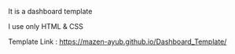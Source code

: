 It is a dashboard template

I use only HTML & CSS

Template Link : https://mazen-ayub.github.io/Dashboard_Template/
